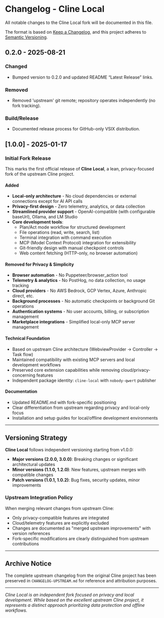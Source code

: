 # Changelog - Cline Local

All notable changes to the Cline Local fork will be documented in this file.

The format is based on [Keep a Changelog](https://keepachangelog.com/en/1.0.0/),
and this project adheres to [Semantic Versioning](https://semver.org/spec/v2.0.0.html).

## 0.2.0 - 2025-08-21

### Changed
- Bumped version to 0.2.0 and updated README “Latest Release” links.

### Removed
- Removed 'upstream' git remote; repository operates independently (no fork tracking).

### Build/Release
- Documented release process for GitHub-only VSIX distribution.

## [1.0.0] - 2025-01-17

### Initial Fork Release

This marks the first official release of **Cline Local**, a lean, privacy-focused fork of the upstream Cline project.

#### Added
- **Local-only architecture** - No cloud dependencies or external connections except for AI API calls
- **Privacy-first design** - Zero telemetry, analytics, or data collection
- **Streamlined provider support** - OpenAI-compatible (with configurable baseUrl), Ollama, and LM Studio
- **Core development tools**:
  - Plan/Act mode workflow for structured development
  - File operations (read, write, search, list)
  - Terminal integration with command execution
  - MCP (Model Context Protocol) integration for extensibility
  - Git-friendly design with manual checkpoint controls
  - Web content fetching (HTTP-only, no browser automation)

#### Removed for Privacy & Simplicity
- **Browser automation** - No Puppeteer/browser_action tool
- **Telemetry & analytics** - No PostHog, no data collection, no usage tracking
- **Cloud providers** - No AWS Bedrock, GCP Vertex, Azure, Anthropic direct, etc.
- **Background processes** - No automatic checkpoints or background Git operations
- **Authentication systems** - No user accounts, billing, or subscription management
- **Marketplace integrations** - Simplified local-only MCP server management

#### Technical Foundation
- Based on upstream Cline architecture (WebviewProvider → Controller → Task flow)
- Maintained compatibility with existing MCP servers and local development workflows
- Preserved core extension capabilities while removing cloud/privacy-concerning features
- Independent package identity: `cline-local` with `nobody-qwert` publisher

#### Documentation
- Updated README.md with fork-specific positioning
- Clear differentiation from upstream regarding privacy and local-only focus
- Installation and setup guides for local/offline development environments

---

## Versioning Strategy

**Cline Local** follows independent versioning starting from v1.0.0:

- **Major versions (2.0.0, 3.0.0)**: Breaking changes or significant architectural updates
- **Minor versions (1.1.0, 1.2.0)**: New features, upstream merges with compatible changes
- **Patch versions (1.0.1, 1.0.2)**: Bug fixes, security updates, minor improvements

### Upstream Integration Policy

When merging relevant changes from upstream Cline:
- Only privacy-compatible features are integrated
- Cloud/telemetry features are explicitly excluded
- Changes are documented as "merged upstream improvements" with version references
- Fork-specific modifications are clearly distinguished from upstream contributions

---

## Archive Notice

The complete upstream changelog from the original Cline project has been preserved in `CHANGELOG-UPSTREAM.md` for reference and attribution purposes.

---

*Cline Local is an independent fork focused on privacy and local development. While based on the excellent upstream Cline project, it represents a distinct approach prioritizing data protection and offline workflows.*
